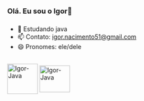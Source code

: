 ### Olá. Eu sou o Igor👋
###
- 🌱 Estudando java
- 📫 Contato: igor.nacimento51@gmail.com
- 😄 Pronomes: ele/dele
<div style="display: inline_block"><br>
  <img align="center" alt="Igor-Java" height="70" width="70" <img src="https://cdn.jsdelivr.net/gh/devicons/devicon/icons/java/java-original-wordmark.svg" />
  <img align="center" alt="Igor-Java" height="62" width="70" <img src="https://cdn.jsdelivr.net/gh/devicons/devicon/icons/python/python-original.svg" />
          
</div>
          
##
